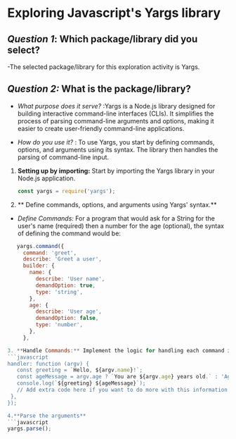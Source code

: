 # Exploring Javascript's Yargs library

## **_Question 1_: Which package/library did you select?**
-The selected package/library for this exploration activity is Yargs.

## **_Question 2:_ What is the package/library?**
- _What purpose does it serve?_ :Yargs is a Node.js library designed for building interactive command-line interfaces (CLIs). It simplifies the process of parsing command-line arguments and options, making it easier to create user-friendly command-line applications.

- _How do you use it?_ : To use Yargs, you start by defining commands, options, and arguments using its syntax. The library then handles the parsing of command-line input.

1. **Setting up by importing:** Start by importing the Yargs library in your Node.js application.

    ```javascript
    const yargs = require('yargs');
    ```

2. ** Define commands, options, and arguments using Yargs' syntax.** 
- _Define Commands:_ For a program that would ask for a String for the user's name (required) then a number for the age (optional), the syntax of defining the command would be:
 ```javascript
    yargs.command({
      command: 'greet',
      describe: 'Greet a user',
      builder: {
        name: {
          describe: 'User name',
          demandOption: true,
          type: 'string',
        },
        age: {
          describe: 'User age',
          demandOption: false,
          type: 'number',
        },
      },

3. **Handle Commands:** Implement the logic for handling each command inside the corresponding `handler` function.
 ```javascript
handler: function (argv) {
    const greeting = `Hello, ${argv.name}!`;
    const ageMessage = argv.age ? `You are ${argv.age} years old.` : 'Age not provided.';
    console.log(`${greeting} ${ageMessage}`);
    // Add extra code here if you want to do more with this information
  },
});

4.**Parse the arguments** 
 ```javascript
yargs.parse();

